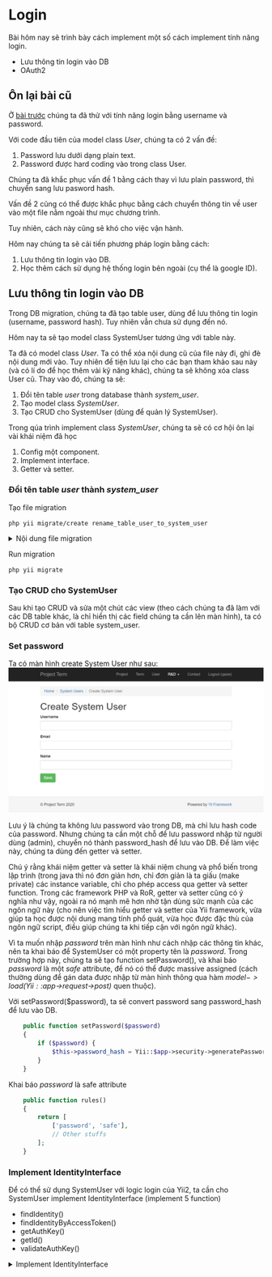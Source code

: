 # Login

Bài hôm nay sẽ trình bày cách implement một số cách implement tính năng login.
* Lưu thông tin login vào DB
* OAuth2

## Ôn lại bài cũ

Ở [bài trước](../07.Login/README.md) chúng ta đã thử với tính năng login bằng username và password.

Với code đầu tiên của model class *User*, chúng ta có 2 vấn đề:
1. Password lưu dưới dạng plain text.
2. Password được hard coding vào trong class User.

Chúng ta đã khắc phục vấn đề 1 bằng cách thay vì lưu plain password, thì chuyển sang lưu pasword hash.

Vấn đề 2 cũng có thể được khắc phục bằng cách chuyển thông tin về user vào một file nằm ngoài thư mục chương trình.

Tuy nhiên, cách này cũng sẽ khó cho việc vận hành.

Hôm nay chúng ta sẽ cải tiến phương pháp login bằng cách:
1. Lưu thông tin login vào DB.
2. Học thêm cách sử dụng hệ thống login bên ngoài (cụ thể là google ID).

## Lưu thông tin login vào DB

Trong DB migration, chúng ta đã tạo table user, dùng để lưu thông tin login (username, password hash). Tuy nhiên vẫn chưa sử dụng đến nó.

Hôm nay ta sẽ tạo model class SystemUser tương ứng với table này.

Ta đã có model class *User*. Ta có thể xóa nội dung cũ của file này đi, ghi đè nội dung mới vào. Tuy nhiên để tiện lưu lại cho các bạn tham khảo sau này (và có lí do để học thêm vài kỹ năng khác), chúng ta sẽ không xóa class User cũ. Thay vào đó, chúng ta sẽ:
1. Đổi tên table *user* trong database thành *system_user*.
2. Tạo model class *SystemUser*.
3. Tạo CRUD cho SystemUser (dùng để quản lý SystemUser).

Trong qúa trình implement class *SystemUser*, chúng ta sẽ có cơ hội ôn lại vài khái niệm đã học
1. Config một component.
2. Implement interface.
3. Getter và setter.

### Đổi tên table *user* thành *system_user*

Tạo file migration
```shell
php yii migrate/create rename_table_user_to_system_user
```

<details>
  <summary>Nội dung file migration</summary>

  ```php
    class m201011_083305_rename_table_user_to_system_user extends Migration
    {
        public function safeUp()
        {
            $this->renameTable('user', 'system_user');
        }

        public function safeDown()
        {
            $this->renameTable('system_user', 'user');
        }
    }
  ```
</details>

Run migration
```shell
php yii migrate
```

### Tạo CRUD cho SystemUser

Sau khi tạo CRUD và sửa một chút các view (theo cách chúng ta đã làm với các DB table khác, là chỉ hiển thị các field chúng ta cần lên màn hình), ta có bộ CRUD cơ bản với table system_user.

### Set password

Ta có màn hình create System User như sau:
![Create User](material/02.createSystemUser.png)

Lưu ý là chúng ta không lưu password vào trong DB, mà chỉ lưu hash code của password.
Nhưng chúng ta cần một chỗ để lưu password nhập từ người dùng (admin), chuyển nó thành password_hash để lưu vào DB.
Để làm việc này, chúng ta dùng đến getter và setter.

Chú ý rằng khái niệm getter và setter là khái niệm chung và phổ biến trong lập trình (trong java thì nó đơn giản hơn, chỉ đơn giản là ta giấu (make private) các instance variable, chỉ cho phép access qua getter và setter function. Trong các framework PHP và RoR, getter và setter cũng có ý nghĩa như vậy, ngoài ra nó mạnh mẽ hơn nhờ tận dùng sức mạnh của các ngôn ngữ này (cho nên việc tìm hiểu getter và setter của Yii framework, vừa giúp ta học được nội dung mang tính phổ quát, vừa học được đặc thù của ngôn ngữ script, điều giúp chúng ta khi tiếp cận với ngôn ngữ khác).

Vì ta muốn nhập *password* trên màn hình như cách nhập các thông tin khác, nên ta khai báo để SystemUser có một property tên là *password*.
Trong trường hợp này, chúng ta sẽ tạo function setPassword(), và khai báo *password* là một *safe* attribute, để nó có thể được massive assigned (cách thường dùng để gán data được nhập từ màn hình thông qua hàm *$model->load(Yii::$app->request->post)* quen thuộc).

Với setPassword($password), ta sẽ convert password sang password_hash để lưu vào DB.
```php
    public function setPassword($password)
    {
        if ($password) {
            $this->password_hash = Yii::$app->security->generatePasswordHash($password);
        }
    }
```

Khai báo *password* là safe attribute
```php
    public function rules()
    {
        return [
            ['password', 'safe'],
            // Other stuffs
        ];
    }
```

### Implement IdentityInterface

Để có thể sử dụng SystemUser với logic login của Yii2, ta cần cho SystemUser implement IdentityInterface (implement 5 function)
 * findIdentity()
 * findIdentityByAccessToken()
 * getAuthKey()
 * getId()
 * validateAuthKey()

<details>
    <summary>Implement IdentityInterface</summary>

    ```php
    class SystemUser extends \yii\db\ActiveRecord implements IdentityInterface
    {
        /**
        * {@inheritdoc}
        */
        public static function findIdentity($id)
        {
            return static::find()->where(['id' => $id])->one();
        }

        /**
        * {@inheritdoc}
        * @throws NotSupportedException
        */
        public static function findIdentityByAccessToken($token, $type = null)
        {
            throw new NotSupportedException('"findIdentityByAccessToken" is not implemented.');
        }

        /**
        * {@inheritdoc}
        */
        public function getId()
        {
            return $this->getPrimaryKey();
        }

        /**
        * {@inheritdoc}
        */
        public function getAuthKey()
        {
            return $this->auth_key;
        }

        /**
        * {@inheritdoc}
        */
        public function validateAuthKey($authKey)
        {
            return $this->getAuthKey() === $authKey;
        }
    }
```
</details>

### Kết nối SystemUser với LoginForm

Để sử dụng SystemUser với LoginForm (thay cho User), ta cần cho nó implement thêm 2 function là *findByUsername()* và *validatePassword()* (2 function này đã đề cập khi xem xét code của LoginForm trước đây).

<details>
   <summary>*findByUsername()* và *validatePassword()*</summary>

    ```php
    class SystemUser extends \yii\db\ActiveRecord implements IdentityInterface
    {
        /**
        * Finds user by username
        *
        * @param string $username
        * @return static
        */
        public static function findByUsername($username)
        {
            return static::findOne(['username' => $username]);
        }

        /**
        * Validates password
        *
        * @param string $password password to validate
        * @return bool if password provided is valid for current user
        */
        public function validatePassword($password)
        {
            return Yii::$app->security->validatePassword($password, $this->password_hash);
        }
    }
    ```
</details>

Ngoài ra, trong *LoginForm*, ta cần cho sử dụng class *SystemUser* thay vì *User*. Ta có thể trực tiếp sửa code trong function LoginForm#getUser()
```php
$this->_user = User::findByUsername($this->username);
```
Thành
```php
$this->_user = SystemUser::findByUsername($this->username);
```

hoặc cũng có thể khai báo ở đầu file LoginForm
```php
use SystemUser as User;
```
Cách này sẽ giúp ta muốn tránh việc sửa tên một class ở nhiều chỗ trong file.

### Khai báo trong config để Yii sử dụng class SystemUser cho login

```php
$config = [
    'components' => [
        'user' => [ // Yii::$app->user
            'class' => 'yii\web\User',
            'identityClass' => 'app\models\SystemUser',
            'enableAutoLogin' => true,
        ],
    ],
];
```

Tới đây, hệ thống sẽ sử dụng data login từ DB table system_user thông qua model SystemUser.

Tính năng access vào CRUD của SystemUser vẫn chưa bị giới hạn, nên ai cũng có thể access vào tính năng này.
Ta thêm việc check AccessControl vào SystemUserController giống như các controller khác, để chỉ logged in user mới có thể access vào tính năng này.

```php
class SystemUserController extends Controller
{
    public function behaviors()
    {
        return [
            'access' => [
                'class' => AccessControl::className(),
                'rules' => [
                    [
                        'allow' => true,
                        'roles' => ['@'],
                    ],
                ],
            ],
            // Other stuffs.
        ];
    }
}
```

Chú ý trước khi thêm giới hạn này, ta cần tạo ít nhất một user trong DB, nếu không sau đó sẽ không thể login vào hệ thống, để thêm bớt user gì nữa.
Cách chính quy là tạo một command line giúp ta thêm user hoặc đổi password của user. Ta có thể tạo SystemUser từ command line theo lệnh sau
```shell
php yii user/create-user <username> <email> <password>
```

## OAuth2

Ngoài sử dụng username/password, các hệ thống hiện đại ngày nay có thể yêu cầu cho phép login bằng một hệ thống user ID không do bản thân hệ thống của chúng ta quản lý. Ví dụ như login bằng hệ thống của công ty khách hàng, google ID, facebook ID, twitter ID...

Chúng ta thực hiện việc này thông qua các protocol như OAuth2, Open ID, LDAP...

Ở đây xin giới thiệu cách login thông qua protocol OAuth2 với Google ID.

Về cơ bản thì chúng ta sẽ implement protocol OAuth2 trong chương trình, và config để nó hoạt động với Google OAuth API. Tuy nhiên những việc phổ biến như vậy thì luôn có người đã nghĩ và làm trước khi chúng ta nghĩ tới, nên những gì chúng ta cần làm chỉ là sử dụng lại thư viện của họ vào hệ thống của chúng ta, config các thông tin cần thiết để hệ thống kết nối được với Google API.

